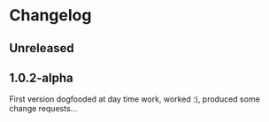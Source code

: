 
# Changelog

## Unreleased

## 1.0.2-alpha

First version dogfooded at day time work, worked :), produced some change requests...
